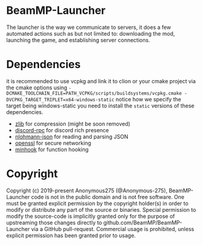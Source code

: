 # BeamMP-Launcher

The launcher is the way we communicate to servers, it does a few automated actions such as but not limited to:
downloading the mod, launching the game, and establishing server connections.


# Dependencies

it is recommended to use vcpkg and link it to clion or your cmake project via the cmake options using `-DCMAKE_TOOLCHAIN_FILE=PATH_VCPKG/scripts/buildsystems/vcpkg.cmake -DVCPKG_TARGET_TRIPLET=x64-windows-static`
notice how we specify the target being windows-static you need to install the `static` versions of these dependencies.

- [zlib](https://github.com/madler/zlib) for compression (might be soon removed)
- [discord-rpc](https://github.com/discord/discord-rpc) for discord rich presence 
- [nlohmann-json](https://github.com/nlohmann/json) for reading and parsing JSON 
- [openssl](https://github.com/openssl/openssl) for secure networking 
- [minhook](https://github.com/TsudaKageyu/minhook) for function hooking

# Copyright

Copyright (c) 2019-present Anonymous275 (@Anonymous-275), 
BeamMP-Launcher code is not in the public domain and is not free software. 
One must be granted explicit permission by the copyright holder(s) in order to modify or distribute any part of the source or binaries. 
Special permission to modify the source-code is implicitly granted only for the purpose of upstreaming those changes directly to github.com/BeamMP/BeamMP-Launcher via a GitHub pull-request.
Commercial usage is prohibited, unless explicit permission has been granted prior to usage.
